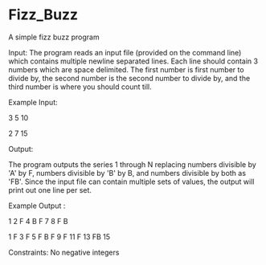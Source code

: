 Fizz_Buzz
=========

A simple fizz buzz program

Input: 
The program reads an input file (provided on the command line) which contains multiple newline separated lines. Each line should contain 3 numbers which are space delimited. The first number is first number to divide by, the second number is the second number to divide by, and the third number is where you should count till. 

Example Input:

3 5 10

2 7 15


Output:

The program outputs the series 1 through N replacing numbers divisible by 'A' by F, numbers divisible by 'B' by B, and numbers divisible by both as 'FB'. Since the input file can contain multiple sets of values, the output will print out one line per set.

Example Output :

1 2 F 4 B F 7 8 F B

1 F 3 F 5 F B F 9 F 11 F 13 FB 15


Constraints: 
No negative integers
